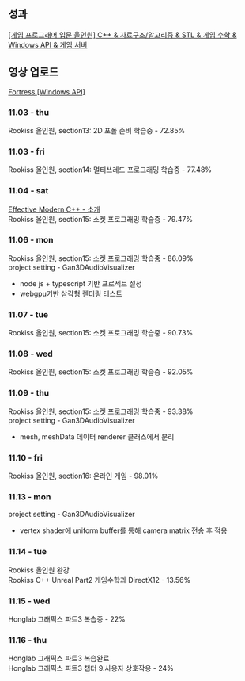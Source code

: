 ## 성과
[[게임 프로그래머 입문 올인원] C++ & 자료구조/알고리즘 & STL & 게임 수학 & Windows API & 게임 서버](https://www.inflearn.com/certificate/57885-329593-12048304)<br>

## 영상 업로드
[Fortress [Windows API]](https://www.youtube.com/watch?v=iZSM4Cw7OHE)<br>

### 11.03 - thu
Rookiss 올인원, section13: 2D 포폴 준비 학습중 - 72.85%

### 11.03 - fri
Rookiss 올인원, section14: 멀티쓰레드 프로그래밍 학습중 - 77.48%

### 11.04 - sat
[Effective Modern C++ - 소개](https://www.yes24.com/Product/Goods/20288684)<br>
Rookiss 올인원, section15: 소켓 프로그래밍 학습중 - 79.47%

### 11.06 - mon
Rookiss 올인원, section15: 소켓 프로그래밍 학습중 - 86.09%<br>
project setting - Gan3DAudioVisualizer

- node js + typescript 기반 프로젝트 설정
- webgpu기반 삼각형 렌더링 테스트

### 11.07 - tue
Rookiss 올인원, section15: 소켓 프로그래밍 학습중 - 90.73%<br>

### 11.08 - wed
Rookiss 올인원, section15: 소켓 프로그래밍 학습중 - 92.05%<br>

### 11.09 - thu
Rookiss 올인원, section15: 소켓 프로그래밍 학습중 - 93.38%<br>
project setting - Gan3DAudioVisualizer

- mesh, meshData 데이터 renderer 클래스에서 분리

### 11.10 - fri
Rookiss 올인원, section16: 온라인 게임 - 98.01%<br>

### 11.13 - mon
project setting - Gan3DAudioVisualizer

- vertex shader에 uniform buffer를 통해 camera matrix 전송 후 적용

### 11.14 - tue

Rookiss 올인원 완강<br>
Rookiss C++ Unreal Part2 게임수학과 DirectX12 - 13.56%<br>

### 11.15 - wed

Honglab 그래픽스 파트3 복습중 - 22%

### 11.16 - thu


Honglab 그래픽스 파트3 복습완료<br>
Honglab 그래픽스 파트3 챕터 9.사용자 상호작용 - 24%